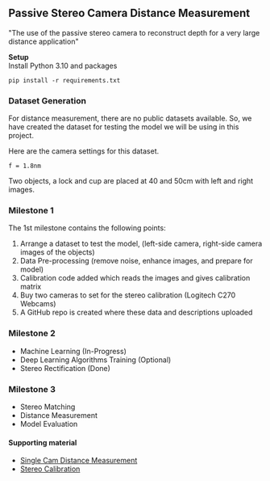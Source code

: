 ## Passive Stereo Camera Distance Measurement

"The use of the passive stereo camera to reconstruct depth for a very large distance application"

**Setup** </br>
Install Python 3.10 and packages
```shell
pip install -r requirements.txt
```

### Dataset Generation
For distance measurement, there are no public datasets available. So, we have created the dataset for testing 
the model we will be using in this project.

Here are the camera settings for this dataset.
```text
f = 1.8nm
```

Two objects, a lock and cup are placed at 40 and 50cm with left and right images.


### Milestone 1
The 1st milestone contains the following points:
1. Arrange a dataset to test the model, (left-side camera, right-side camera images of the objects)
2. Data Pre-processing (remove noise, enhance images, and prepare for model)
3. Calibration code added which reads the images and gives calibration matrix
4. Buy two cameras to set for the stereo calibration (Logitech C270 Webcams) 
5. A GitHub repo is created where these data and descriptions uploaded

### Milestone 2
- Machine Learning (In-Progress)
- Deep Learning Algorithms Training (Optional)
- Stereo Rectification (Done)


### Milestone 3
- Stereo Matching
- Distance Measurement
- Model Evaluation



#### Supporting material 
- [Single Cam Distance Measurement](https://github.com/Asadullah-Dal17/Distance_measurement_using_single_camera/tree/main ) </br>
- [Stereo Calibration](https://github.com/TemugeB/python_stereo_camera_calibrate)

